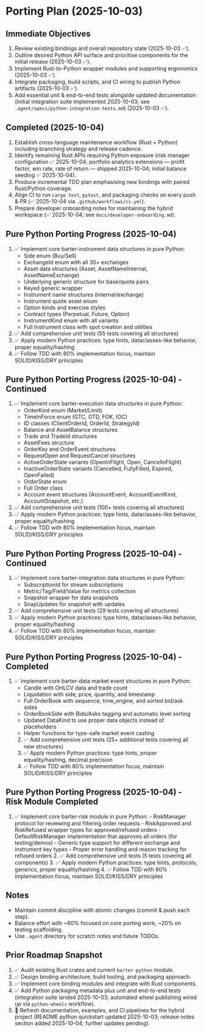 # Porting Plan (2025-10-03)

## Immediate Objectives
1. Review existing bindings and overall repository state (2025-10-03 ✅).
2. Outline desired Python API surface and prioritise components for the initial release (2025-10-03 ✅).
3. Implement Rust-to-Python wrapper modules and supporting ergonomics (2025-10-03 ✅).
4. Integrate packaging, build scripts, and CI wiring to publish Python artifacts (2025-10-03 ✅).
5. Add essential unit & end-to-end tests alongside updated documentation (initial integration
   suite implemented 2025-10-03; see `.agent/specs/python-integration-tests.md`) (2025-10-03 ✅).

## Completed (2025-10-04)
1. Establish cross-language maintenance workflow (Rust + Python) including branching strategy and release cadence.
2. Identify remaining Rust APIs requiring Python exposure (risk manager configuration ✅ 2025-10-04; portfolio analytics extensions — profit factor, win rate, rate of return — shipped 2025-10-04; initial balance seeding ✅ 2025-10-04).
3. Produce incremental TDD plan emphasising new bindings with paired Rust/Python coverage.
4. Align CI to run `cargo test`, `pytest`, and packaging checks on every push & PR (✅ 2025-10-04 via `.github/workflows/ci.yml`).
5. Prepare developer onboarding notes for maintaining the hybrid workspace (✅ 2025-10-04; see `docs/developer-onboarding.md`).

## Pure Python Porting Progress (2025-10-04)
1. ✅ Implement core barter-instrument data structures in pure Python:
    - Side enum (Buy/Sell)
    - ExchangeId enum with all 30+ exchanges
    - Asset data structures (Asset, AssetNameInternal, AssetNameExchange)
    - Underlying generic structure for base/quote pairs
    - Keyed generic wrapper
    - Instrument name structures (internal/exchange)
    - Instrument quote asset enum
    - Option kinds and exercise styles
    - Contract types (Perpetual, Future, Option)
    - InstrumentKind enum with all variants
    - Full Instrument class with spot creation and utilities
 2. ✅ Add comprehensive unit tests (55 tests covering all structures)
 3. ✅ Apply modern Python practices: type hints, dataclasses-like behavior, proper equality/hashing
 4. ✅ Follow TDD with 80% implementation focus, maintain SOLID/KISS/DRY principles

## Pure Python Porting Progress (2025-10-04) - Continued
1. ✅ Implement core barter-execution data structures in pure Python:
    - OrderKind enum (Market/Limit)
    - TimeInForce enum (GTC, GTD, FOK, IOC)
    - ID classes (ClientOrderId, OrderId, StrategyId)
    - Balance and AssetBalance structures
    - Trade and TradeId structures
    - AssetFees structure
    - OrderKey and OrderEvent structures
    - RequestOpen and RequestCancel structures
    - ActiveOrderState variants (OpenInFlight, Open, CancelInFlight)
    - InactiveOrderState variants (Cancelled, FullyFilled, Expired, OpenFailed)
    - OrderState enum
    - Full Order class
    - Account event structures (AccountEvent, AccountEventKind, AccountSnapshot, etc.)
 2. ✅ Add comprehensive unit tests (100+ tests covering all structures)
 3. ✅ Apply modern Python practices: type hints, dataclasses-like behavior, proper equality/hashing
 4. ✅ Follow TDD with 80% implementation focus, maintain SOLID/KISS/DRY principles

 ## Pure Python Porting Progress (2025-10-04) - Continued
1. ✅ Implement core barter-integration data structures in pure Python:
     - SubscriptionId for stream subscriptions
     - Metric/Tag/Field/Value for metrics collection
     - Snapshot wrapper for data snapshots
     - SnapUpdates for snapshot with updates
  2. ✅ Add comprehensive unit tests (29 tests covering all structures)
  3. ✅ Apply modern Python practices: type hints, dataclasses-like behavior, proper equality/hashing
  4. ✅ Follow TDD with 80% implementation focus, maintain SOLID/KISS/DRY principles

 ## Pure Python Porting Progress (2025-10-04) - Completed
1. ✅ Implement core barter-data market event structures in pure Python:
      - Candle with OHLCV data and trade count
      - Liquidation with side, price, quantity, and timestamp
      - Full OrderBook with sequence, time_engine, and sorted bid/ask sides
      - OrderBookSide with Bids/Asks tagging and automatic level sorting
      - Updated DataKind to use proper data objects instead of placeholders
      - Helper functions for type-safe market event casting
   2. ✅ Add comprehensive unit tests (25+ additional tests covering all new structures)
   3. ✅ Apply modern Python practices: type hints, proper equality/hashing, decimal precision
   4. ✅ Follow TDD with 80% implementation focus, maintain SOLID/KISS/DRY principles

 ## Pure Python Porting Progress (2025-10-04) - Risk Module Completed
1. ✅ Implement core barter-risk module in pure Python:
       - RiskManager protocol for reviewing and filtering order requests
       - RiskApproved and RiskRefused wrapper types for approved/refused orders
       - DefaultRiskManager implementation that approves all orders (for testing/demos)
       - Generic type support for different exchange and instrument key types
       - Proper error handling and reason tracking for refused orders
    2. ✅ Add comprehensive unit tests (5 tests covering all components)
    3. ✅ Apply modern Python practices: type hints, protocols, generics, proper equality/hashing
    4. ✅ Follow TDD with 80% implementation focus, maintain SOLID/KISS/DRY principles

## Notes
- Maintain commit discipline with atomic changes (commit & push each step).
- Balance effort with ~80% focused on core porting work, ~20% on testing scaffolding.
- Use `.agent` directory for scratch notes and future TODOs.

## Prior Roadmap Snapshot
1. ✅ Audit existing Rust crates and current `barter-python` module.
2. ✅ Design binding architecture, build tooling, and packaging approach.
3. ✅ Implement core binding modules and integrate with Rust components.
4. ✅ Add Python packaging metadata plus unit and end-to-end tests (integration suite landed
   2025-10-03; automated wheel publishing wired up via `python-wheels` workflow).
5. 🔄 Refresh documentation, examples, and CI pipelines for the hybrid project (README python
   quickstart updated 2025-10-03; release notes section added 2025-10-04; further updates pending).
